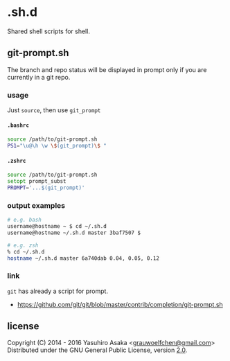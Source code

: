 # .sh.d

Shared shell scripts for shell.


## git-prompt.sh

The branch and repo status will be displayed in prompt only if
you are currently in a git repo.

### usage

Just `source`, then use `git_prompt`

#### `.bashrc`

```bash
source /path/to/git-prompt.sh
PS1="\u@\h \w \$(git_prompt)\$ "
```

#### `.zshrc`

```zsh
source /path/to/git-prompt.sh
setopt prompt_subst
PROMPT='...$(git_prompt)'
```

### output examples

```bash
# e.g. bash
username@hostname ~ $ cd ~/.sh.d
username@hostname ~/.sh.d master 3baf7507 $
```

```zsh
# e.g. zsh
% cd ~/.sh.d
hostname ~/.sh.d master 6a740dab 0.04, 0.05, 0.12
```

### link

`git` has already a script for prompt.

* https://github.com/git/git/blob/master/contrib/completion/git-prompt.sh


## license

Copyright (C) 2014 - 2016 Yasuhiro Asaka \<grauwoelfchen@gmail.com\>  
Distributed under the GNU General Public License, version [2.0](http://www.gnu.org/licenses/gpl-2.0.txt).
